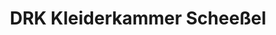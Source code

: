 ---
title: "DRK Kleiderkammer Scheeßel"
url: /scheessel/drk-kleiderkammer-scheessel/
shop: Gebrauchtwaren
---